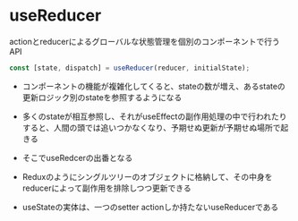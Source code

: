 # useReducer
actionとreducerによるグローバルな状態管理を個別のコンポーネントで行うAPI

```ts
const [state, dispatch] = useReducer(reducer, initialState);
```

* コンポーネントの機能が複雑化してくると、stateの数が増え、あるstateの更新ロジック別のstateを参照するようになる
* 多くのstateが相互参照し、それがuseEffectの副作用処理の中で行われたりすると、人間の頭では追いつかなくなり、予期せぬ更新が予期せぬ場所で起きる
* そこでuseRedcerの出番となる
* Reduxのようにシングルツリーのオブジェクトに格納して、その中身をreducerによって副作用を排除しつつ更新できる

* useStateの実体は、一つのsetter actionしか持たないuseReducerである